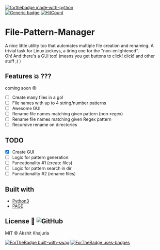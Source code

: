 [![forthebadge made-with-python](http://ForTheBadge.com/images/badges/made-with-python.svg)](https://www.python.org/) <br>
[![Generic badge](https://img.shields.io/badge/Under-Development-lightgrey.svg)](https://shields.io/)
[![HitCount](http://hits.dwyl.com/AkshitKhajuria/File-Pattern-Manager.svg)](http://hits.dwyl.com/AkshitKhajuria/File-Pattern-Manager)

# File-Pattern-Manager

A nice little utility too that automates multiple file creation and renaming. A trivial task for Linux jockeys, a tiring one for the "non-enlightened".<br>
Oh! And there's a GUI too! (means you get buttons to click! click! and other stuff ;) )

## Features :boom: ???

coming soon :stuck_out_tongue_closed_eyes:
- [ ] Create many files in a go!
- [ ] File names with up to 4 string/number patterns
- [ ] Awesome GUI
- [ ] Rename file names matching given pattern (non-regex)
- [ ] Rename file names matching given Regex pattern
- [ ] Recursive rename on directories

## TODO

- [X] Create GUI
- [ ] Logic for pattern generation
- [ ] Funcationality #1 (create files)
- [ ] Logic for pattern search in dir
- [ ] Funcationality #2 (rename files)

## Built with
- [Python3](https://www.python.org/)
- [PAGE](http://page.sourceforge.net/)

## License :scroll: ![GitHub](https://img.shields.io/github/license/AkshitKhajuria/File-Pattern-Manager)

MIT  © Akshit Khajuria

[![ForTheBadge built-with-swag](http://ForTheBadge.com/images/badges/built-with-swag.svg)](https://GitHub.com/AkshitKhajuria/)
[![ForTheBadge uses-badges](http://ForTheBadge.com/images/badges/uses-badges.svg)](http://ForTheBadge.com)
